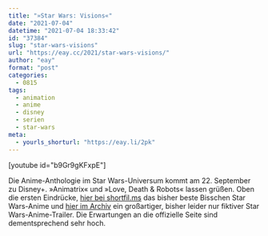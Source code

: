 ```yaml
---
title: "»Star Wars: Visions«"
date: "2021-07-04"
datetime: "2021-07-04 18:33:42"
id: "37384"
slug: "star-wars-visions"
url: "https://eay.cc/2021/star-wars-visions/"
author: "eay"
format: "post"
categories:
  - 0815
tags:
  - animation
  - anime
  - disney
  - serien
  - star-wars
meta:
  - yourls_shorturl: "https://eay.li/2pk"
---
```


\[youtube id="b9Gr9gKFxpE"\]

Die Anime-Anthologie im Star Wars-Universum kommt am 22. September zu Disney+. »Animatrix« und »Love, Death & Robots« lassen grüßen. Oben die ersten Eindrücke, [hier bei shortfil.ms](https://shortfil.ms/film/star-wars-tie-fighter-2015) das bisher beste Bisschen Star Wars-Anime und [hier im Archiv](https://eay.cc/2018/fan-made-anime-trailer-for-a-new-hope/) ein großartiger, bisher leider nur fiktiver Star Wars-Anime-Trailer. Die Erwartungen an die offizielle Seite sind dementsprechend sehr hoch.
